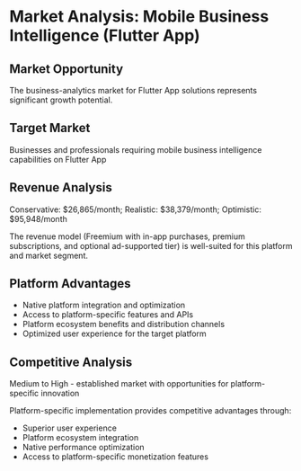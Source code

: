 # Market Analysis: Mobile Business Intelligence (Flutter App)

## Market Opportunity
The business-analytics market for Flutter App solutions represents significant growth potential.

## Target Market
Businesses and professionals requiring mobile business intelligence capabilities on Flutter App

## Revenue Analysis
Conservative: $26,865/month; Realistic: $38,379/month; Optimistic: $95,948/month

The revenue model (Freemium with in-app purchases, premium subscriptions, and optional ad-supported tier) is well-suited for this platform and market segment.

## Platform Advantages
- Native platform integration and optimization
- Access to platform-specific features and APIs
- Platform ecosystem benefits and distribution channels
- Optimized user experience for the target platform

## Competitive Analysis
Medium to High - established market with opportunities for platform-specific innovation

Platform-specific implementation provides competitive advantages through:
- Superior user experience
- Platform ecosystem integration
- Native performance optimization
- Access to platform-specific monetization features
